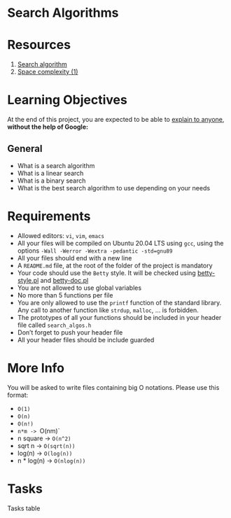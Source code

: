 # Search Algorithms
# Resources
1. [Search algorithm](https://en.wikipedia.org/wiki/Search_algorithm)
2. [Space complexity (1)](https://www.geeksforgeeks.org/g-fact-86/)

# Learning Objectives
At the end of this project, you are expected to be able to [explain to anyone](https://fs.blog/feynman-learning-technique/?fbclid=IwAR2K5_BGPVo0QjJXkOIIqNsqcXK4lTskPWJvA0asKQIGtCPWaQBdKmj1Ztg), **without the help of Google:**

## General
* What is a search algorithm
* What is a linear search
* What is a binary search
* What is the best search algorithm to use depending on your needs

# Requirements
* Allowed editors: `vi`, `vim`, `emacs`
* All your files will be compiled on Ubuntu 20.04 LTS using `gcc`, using the options `-Wall -Werror -Wextra -pedantic -std=gnu89`
* All your files should end with a new line
* A `README.md` file, at the root of the folder of the project is mandatory
* Your code should use the `Betty` style. It will be checked using [betty-style.pl](https://github.com/holbertonschool/Betty/blob/master/betty-style.pl) and [betty-doc.pl](https://github.com/holbertonschool/Betty/blob/master/betty-doc.pl)
* You are not allowed to use global variables
* No more than 5 functions per file
* You are only allowed to use the `printf` function of the standard library. Any call to another function like `strdup`, `malloc`, … is forbidden.
* The prototypes of all your functions should be included in your header file called `search_algos.h`
* Don’t forget to push your header file
* All your header files should be include guarded

# More Info
You will be asked to write files containing big O notations. Please use this format:

* `O(1)`
* `O(n)`
* `O(n!)`
* `n*m -> `O(nm)`
* n square -> `O(n^2)`
* sqrt n -> `O(sqrt(n))`
* log(n) -> `O(log(n))`
* n * log(n) -> `O(nlog(n))`

# Tasks
Tasks table
